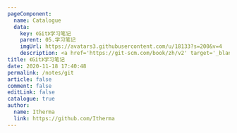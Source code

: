 ```yaml
---
pageComponent: 
  name: Catalogue
  data: 
    key: 《Git》学习笔记
    parent: 05.学习笔记
    imgUrl: https://avatars3.githubusercontent.com/u/18133?s=200&v=4
    description: <a href='https://git-scm.com/book/zh/v2' target='_blank'>Git官网文档</a>的学习笔记，以官方文档为准。
title: 《Git》学习笔记
date: 2020-11-18 17:40:48
permalink: /notes/git
article: false
comment: false
editLink: false
catalogue: true
author: 
  name: Itherma
  link: https://github.com/Itherma
---
```

